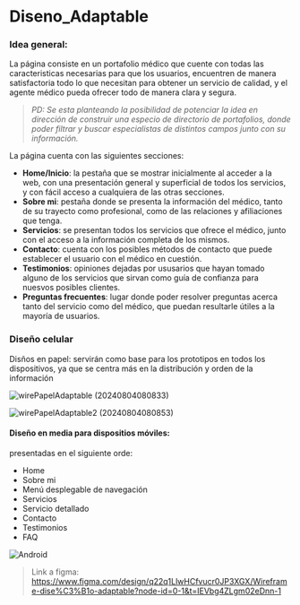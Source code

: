 # Diseno_Adaptable
### Idea general:
La página consiste en un portafolio médico que cuente con todas las caracteristicas necesarias para que los usuarios, encuentren de manera satisfactoria todo lo que necesitan para obtener un servicio de calidad, y el agente médico pueda ofrecer todo de manera clara y segura.
> *PD: Se esta planteando la posibilidad de potenciar la idea en dirección de construir una especio de directorio de portafolios, donde poder filtrar y buscar especialistas de distintos campos junto con su información.*

La página cuenta con las siguientes secciones:
- **Home/Inicio**: la pestaña que se mostrar inicialmente al acceder a la web, con una presentación general y superficial de todos los servicios, y con fácil acceso a cualquiera de las otras secciones.
- **Sobre mi**: pestaña donde se presenta la información del médico, tanto de su trayecto como profesional, como de las relaciones y afiliaciones que tenga.
- **Servicios**: se presentan todos los servicios que ofrece el médico, junto con el acceso a la información completa de los mismos.
- **Contacto**: cuenta con los posibles métodos de contacto que puede establecer el usuario con el médico en cuestión.
- **Testimonios**: opiniones dejadas por ususarios que hayan tomado alguno de los servicios que sirvan como guía de confianza para nuesvos posibles clientes.
- **Preguntas frecuentes**: lugar donde poder resolver preguntas acerca tanto del servicio como del médico, que puedan resultarle útiles a la mayoría de usuarios.

### Diseño celular
Disños en papel: servirán como base para los prototipos en todos los dispositivos, ya que se centra más en la distribución y orden de la información

![wirePapelAdaptable (20240804080833)](https://github.com/user-attachments/assets/94fb2c0f-81ed-4bc4-ad3a-2c10eddd386d)

![wirePapelAdaptable2 (20240804080853)](https://github.com/user-attachments/assets/11c1ceac-2fe3-4293-b95c-02f0c10349d7)

#### Diseño en media para dispositios móviles:
presentadas en el siguiente orde:
- Home
- Sobre mi
- Menú desplegable de navegación
- Servicios
- Servicio detallado
- Contacto
- Testimonios
- FAQ

![Android](https://github.com/user-attachments/assets/58b8a4ba-41ec-434a-9fd3-e1f6b07d9b4a)

> Link a figma: https://www.figma.com/design/q22q1LlwHCfvucr0JP3XGX/Wireframe-dise%C3%B1o-adaptable?node-id=0-1&t=IEVbg4ZLgm02eDnn-1 
